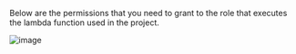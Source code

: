 Below are the permissions that you need to grant to the role that executes the lambda function used in the project.


![image](https://github.com/user-attachments/assets/d743e013-8624-433f-a864-f8b496ac9906)

